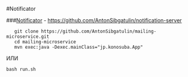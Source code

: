 #Notificator

###[Notificator](https://github.com/AntonSibgatulin/notification-server) - https://github.com/AntonSibgatulin/notification-server


```
   git clone https://github.com/AntonSibgatulin/mailing-microservice.git
   cd mailing-microservice
   mvn exec:java -Dexec.mainClass="jp.konosuba.App"
   ```
ИЛИ
```
bash run.sh
```